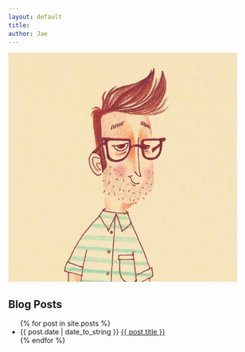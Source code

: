 ```yaml
---
layout: default
title: 
author: Jae
---
```


![jae](/images/jae.jpeg)

## Blog Posts

<ul>
    {% for post in site.posts %}
    	<li> 
    		{{ post.date | date_to_string }} <a href="{{ post.url }}">{{ post.title }}</a>
		</li>
    {% endfor %}
</ul>

